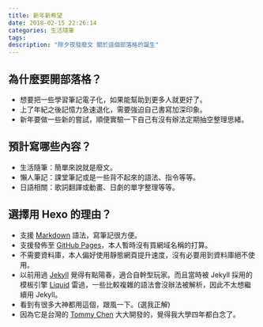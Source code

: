 ```yaml
---
title: 新年新希望
date: 2018-02-15 22:26:14
categories: 生活隨筆
tags:
description: "除夕夜發廢文 關於這個部落格的誕生"
---
```


## 為什麼要開部落格？
- 想要把一些學習筆記電子化，如果能幫助到更多人就更好了。
- 上了年紀之後記憶力急速退化，需要強迫自己書寫加深印象。
- 新年要做一些新的嘗試，順便實驗一下自己有沒有辦法定期抽空整理思緒。

## 預計寫哪些內容？
- 生活隨筆：簡單來說就是廢文。
- 懶人筆記：課堂筆記或是一些背不起來的語法、指令等等。
- 日語相關：歌詞翻譯或動畫、日劇的單字整理等等。

## 選擇用 Hexo 的理由？
- 支援 [Markdown](https://daringfireball.net/projects/markdown/) 語法，寫筆記很方便。
- 支援發佈至 [GitHub Pages](https://pages.github.com/)，本人暫時沒有買網域名稱的打算。
- 不需要資料庫，本人偏好使用靜態網頁提升速度，沒有必要用到資料庫絕不使用。
- 以前用過 [Jekyll](https://jekyllrb.com/) 覺得有點陽春，適合自幹型玩家。而且當時被 Jekyll 採用的模板引擎 [Liquid](https://github.com/Shopify/liquid/wiki) 雷過，一些比較複雜的語法會沒辦法被解析，因此不太想繼續用 Jekyll。
- 看到有很多大神都用這個，跟風一下。(選我正解)
- 因為它是台灣的 [Tommy Chen](https://github.com/tommy351) 大大開發的，覺得我大學四年都白念了。
